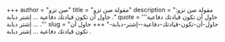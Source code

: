 +++
author = "صن تزو"
title = "مقولة صن تزو"
description = "مقولة صن تزو: حاول أن تكون قيادتك دفاعية ... إشتر دبابة ."
quote = '''حاول أن تكون قيادتك دفاعية ... إشتر دبابة .''' 
slug = "حاول-أن-تكون-قيادتك-دفاعية--إشتر-دبابة-"
+++
حاول أن تكون قيادتك دفاعية ... إشتر دبابة .
